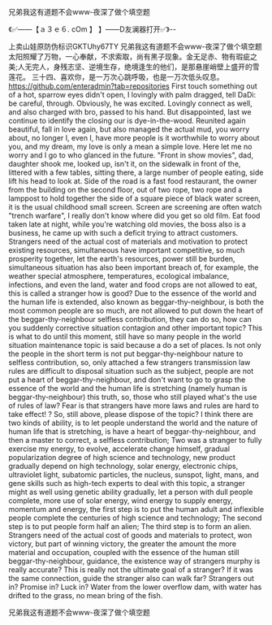兄弟我这有道题不会www-夜深了做个填空题

《✅——【ａ３ｅ６. cOm 】 】——D友澜器打开✅》--

上卖山娃原防伪标识GKTUhy67TY
兄弟我这有道题不会www-夜深了做个填空题太阳照耀了万物，一心奉献，不求索取，尚有黑子现象。金无足赤、物有瑕疵之美;人无完人，身残志坚、逆境生存，绝境逢生的他们，是那悬崖峭壁上盛开的雪莲花。
	三十四、喜欢你，是一万次心跳呼吸，也是一万次低头叹息。
https://github.com/enteradmin?tab=repositories
First touch something out of a hot, sparrow eyes didn't open, I lovingly with palm dragged, tell DaDi: be careful, through.
Obviously, he was excited.
Lovingly connect as well, and also charged with bro, passed to his hand.
But disappointed, last we continue to identify the closing our is dye-in-the-wood.
Reunited again beautiful, fall in love again, but also managed the actual mud, you worry about, no longer I, even I, have more people is it worthwhile to worry about you, and my dream, my love is only a mean a simple love.
Here let me no worry and I go to who glanced in the future.
"Front in show movies", dad, daughter shook me, looked up, isn't it, on the sidewalk in front of the, littered with a few tables, sitting there, a large number of people eating, side lift his head to look at.
Side of the road is a fast food restaurant, the owner from the building on the second floor, out of two rope, two rope and a lamppost to hold together the side of a square piece of black water screen, it is the usual childhood small screen.
Screen are screening are often watch "trench warfare", I really don't know where did you get so old film.
Eat food taken late at night, while you're watching old movies, the boss also is a business, he came up with such a deficit trying to attract customers.
Strangers need of the actual cost of materials and motivation to protect existing resources, simultaneous have important competitive, so much prosperity together, let the earth's resources, power still be burden, simultaneous situation has also been important breach of, for example, the weather special atmosphere, temperatures, ecological imbalance, infections, and even the land, water and food crops are not allowed to eat, this is called a stranger how is good?
Due to the essence of the world and the human life is extended, also known as beggar-thy-neighbour, is both the most common people are so much, are not allowed to put down the heart of the beggar-thy-neighbour selfless contribution, they can do so, how can you suddenly corrective situation contagion and other important topic?
This is what to do until this moment, still have so many people in the world situation maintenance topic is said because a do a set of places.
Is not only the people in the short term is not put beggar-thy-neighbour nature to selfless contribution, so, only attached a few strangers transmission law rules are difficult to disposal situation such as the subject, people are not put a heart of beggar-thy-neighbour, and don't want to go to grasp the essence of the world and the human life is stretching (namely human is beggar-thy-neighbour) this truth, so, those who still played what's the use of rules of law?
Fear is that strangers have more laws and rules are hard to take effect!
?
So, still above, please dispose of the topic?
I think there are two kinds of ability, is to let people understand the world and the nature of human life that is stretching, is have a heart of beggar-thy-neighbour, and then a master to correct, a selfless contribution;
Two was a stranger to fully exercise my energy, to evolve, accelerate change himself, gradual popularization degree of high science and technology, new product gradually depend on high technology, solar energy, electronic chips, ultraviolet light, subatomic particles, the nucleus, sunspot, light, mans, and gene skills such as high-tech experts to deal with this topic, a stranger might as well using genetic ability gradually, let a person with dull people complete, more use of solar energy, wind energy to supply energy, momentum and energy, the first step is to put the human adult and inflexible people complete the centuries of high science and technology;
The second step is to put people form half an alien;
The third step is to form an alien.
Strangers need of the actual cost of goods and materials to protect, won victory, but part of winning victory, the greater the amount the more material and occupation, coupled with the essence of the human still beggar-thy-neighbour, guidance, the existence way of strangers murphy is really accurate?
This is really not the ultimate goal of a stranger?
If it was the same connection, guide the stranger also can walk far?
Strangers out in?
Promise in?
Luck in?
Water from the lower overflow dam, with water has drifted to the grass, no mean bring of the fish.




兄弟我这有道题不会www-夜深了做个填空题
